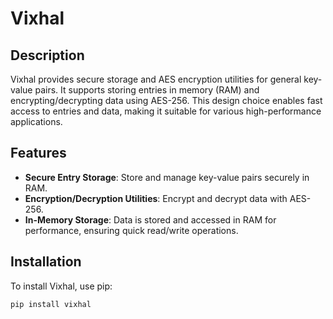 # Vixhal

## Description

Vixhal provides secure storage and AES encryption utilities for general key-value pairs. It supports storing entries in memory (RAM) and encrypting/decrypting data using AES-256. This design choice enables fast access to entries and data, making it suitable for various high-performance applications.

## Features

- **Secure Entry Storage**: Store and manage key-value pairs securely in RAM.
- **Encryption/Decryption Utilities**: Encrypt and decrypt data with AES-256.
- **In-Memory Storage**: Data is stored and accessed in RAM for performance, ensuring quick read/write operations.

## Installation

To install Vixhal, use pip:

```bash
pip install vixhal
